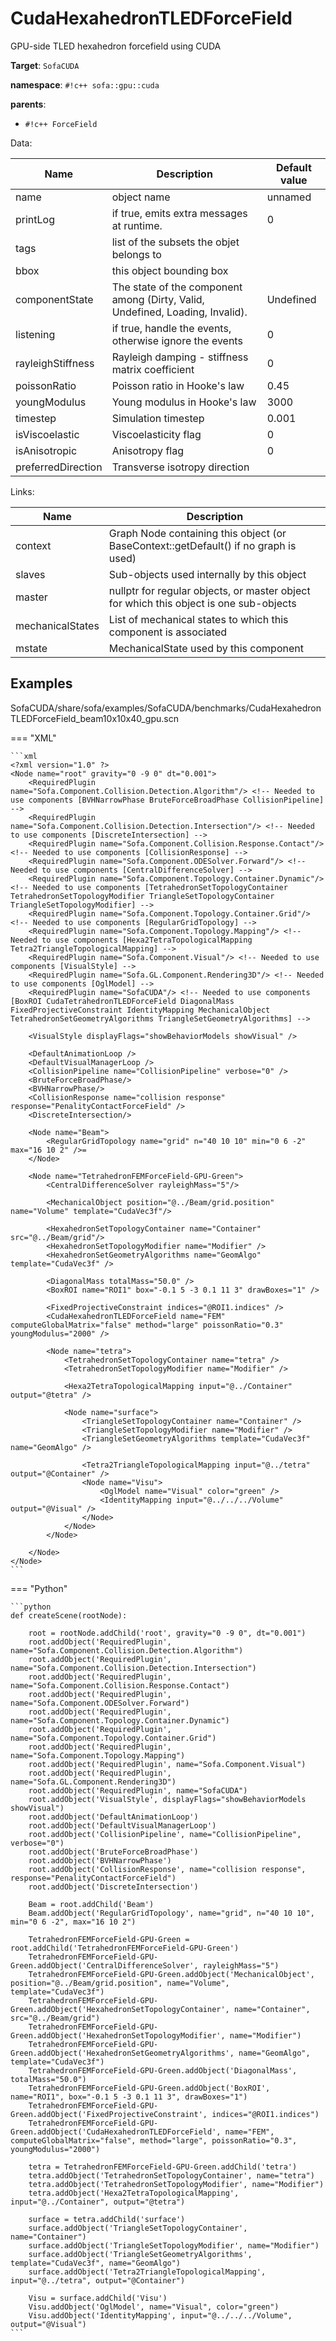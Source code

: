 # CudaHexahedronTLEDForceField

GPU-side TLED hexahedron forcefield using CUDA


__Target__: `SofaCUDA`

__namespace__: `#!c++ sofa::gpu::cuda`

__parents__: 

- `#!c++ ForceField`

Data: 

<table>
<thead>
    <tr>
        <th>Name</th>
        <th>Description</th>
        <th>Default value</th>
    </tr>
</thead>
<tbody>
	<tr>
		<td>name</td>
		<td>
object name
</td>
		<td>unnamed</td>
	</tr>
	<tr>
		<td>printLog</td>
		<td>
if true, emits extra messages at runtime.
</td>
		<td>0</td>
	</tr>
	<tr>
		<td>tags</td>
		<td>
list of the subsets the objet belongs to
</td>
		<td></td>
	</tr>
	<tr>
		<td>bbox</td>
		<td>
this object bounding box
</td>
		<td></td>
	</tr>
	<tr>
		<td>componentState</td>
		<td>
The state of the component among (Dirty, Valid, Undefined, Loading, Invalid).
</td>
		<td>Undefined</td>
	</tr>
	<tr>
		<td>listening</td>
		<td>
if true, handle the events, otherwise ignore the events
</td>
		<td>0</td>
	</tr>
	<tr>
		<td>rayleighStiffness</td>
		<td>
Rayleigh damping - stiffness matrix coefficient
</td>
		<td>0</td>
	</tr>
	<tr>
		<td>poissonRatio</td>
		<td>
Poisson ratio in Hooke's law
</td>
		<td>0.45</td>
	</tr>
	<tr>
		<td>youngModulus</td>
		<td>
Young modulus in Hooke's law
</td>
		<td>3000</td>
	</tr>
	<tr>
		<td>timestep</td>
		<td>
Simulation timestep
</td>
		<td>0.001</td>
	</tr>
	<tr>
		<td>isViscoelastic</td>
		<td>
Viscoelasticity flag
</td>
		<td>0</td>
	</tr>
	<tr>
		<td>isAnisotropic</td>
		<td>
Anisotropy flag
</td>
		<td>0</td>
	</tr>
	<tr>
		<td>preferredDirection</td>
		<td>
Transverse isotropy direction
</td>
		<td></td>
	</tr>

</tbody>
</table>

Links: 

| Name | Description |
| ---- | ----------- |
|context|Graph Node containing this object (or BaseContext::getDefault() if no graph is used)|
|slaves|Sub-objects used internally by this object|
|master|nullptr for regular objects, or master object for which this object is one sub-objects|
|mechanicalStates|List of mechanical states to which this component is associated|
|mstate|MechanicalState used by this component|



## Examples

SofaCUDA/share/sofa/examples/SofaCUDA/benchmarks/CudaHexahedronTLEDForceField_beam10x10x40_gpu.scn

=== "XML"

    ```xml
    <?xml version="1.0" ?>
    <Node name="root" gravity="0 -9 0" dt="0.001">
        <RequiredPlugin name="Sofa.Component.Collision.Detection.Algorithm"/> <!-- Needed to use components [BVHNarrowPhase BruteForceBroadPhase CollisionPipeline] -->
        <RequiredPlugin name="Sofa.Component.Collision.Detection.Intersection"/> <!-- Needed to use components [DiscreteIntersection] -->
        <RequiredPlugin name="Sofa.Component.Collision.Response.Contact"/> <!-- Needed to use components [CollisionResponse] -->
        <RequiredPlugin name="Sofa.Component.ODESolver.Forward"/> <!-- Needed to use components [CentralDifferenceSolver] -->
        <RequiredPlugin name="Sofa.Component.Topology.Container.Dynamic"/> <!-- Needed to use components [TetrahedronSetTopologyContainer TetrahedronSetTopologyModifier TriangleSetTopologyContainer TriangleSetTopologyModifier] -->
        <RequiredPlugin name="Sofa.Component.Topology.Container.Grid"/> <!-- Needed to use components [RegularGridTopology] -->
        <RequiredPlugin name="Sofa.Component.Topology.Mapping"/> <!-- Needed to use components [Hexa2TetraTopologicalMapping Tetra2TriangleTopologicalMapping] -->
        <RequiredPlugin name="Sofa.Component.Visual"/> <!-- Needed to use components [VisualStyle] -->
        <RequiredPlugin name="Sofa.GL.Component.Rendering3D"/> <!-- Needed to use components [OglModel] -->
        <RequiredPlugin name="SofaCUDA"/> <!-- Needed to use components [BoxROI CudaTetrahedronTLEDForceField DiagonalMass FixedProjectiveConstraint IdentityMapping MechanicalObject TetrahedronSetGeometryAlgorithms TriangleSetGeometryAlgorithms] -->
        
        <VisualStyle displayFlags="showBehaviorModels showVisual" />
    	
        <DefaultAnimationLoop />
        <DefaultVisualManagerLoop />
        <CollisionPipeline name="CollisionPipeline" verbose="0" />
        <BruteForceBroadPhase/>
        <BVHNarrowPhase/>
        <CollisionResponse name="collision response" response="PenalityContactForceField" />
        <DiscreteIntersection/>
        
        <Node name="Beam">
            <RegularGridTopology name="grid" n="40 10 10" min="0 6 -2" max="16 10 2" />=
        </Node>
    
        <Node name="TetrahedronFEMForceField-GPU-Green">
            <CentralDifferenceSolver rayleighMass="5"/>
            
            <MechanicalObject position="@../Beam/grid.position" name="Volume" template="CudaVec3f"/>
    
            <HexahedronSetTopologyContainer name="Container" src="@../Beam/grid"/>
            <HexahedronSetTopologyModifier name="Modifier" />
            <HexahedronSetGeometryAlgorithms name="GeomAlgo" template="CudaVec3f" />
    
            <DiagonalMass totalMass="50.0" />
            <BoxROI name="ROI1" box="-0.1 5 -3 0.1 11 3" drawBoxes="1" />
            
            <FixedProjectiveConstraint indices="@ROI1.indices" />
            <CudaHexahedronTLEDForceField name="FEM" computeGlobalMatrix="false" method="large" poissonRatio="0.3" youngModulus="2000" />
    
            <Node name="tetra">
                <TetrahedronSetTopologyContainer name="tetra" />
                <TetrahedronSetTopologyModifier name="Modifier" />
    
                <Hexa2TetraTopologicalMapping input="@../Container" output="@tetra" />
    
                <Node name="surface">
                    <TriangleSetTopologyContainer name="Container" />
                    <TriangleSetTopologyModifier name="Modifier" />
                    <TriangleSetGeometryAlgorithms template="CudaVec3f" name="GeomAlgo" />
    
                    <Tetra2TriangleTopologicalMapping input="@../tetra" output="@Container" />
                    <Node name="Visu">
                        <OglModel name="Visual" color="green" />
                        <IdentityMapping input="@../../../Volume" output="@Visual" />
                    </Node>
                </Node>
            </Node>
    
        </Node>   
    </Node>
    ```

=== "Python"

    ```python
    def createScene(rootNode):

        root = rootNode.addChild('root', gravity="0 -9 0", dt="0.001")
        root.addObject('RequiredPlugin', name="Sofa.Component.Collision.Detection.Algorithm")
        root.addObject('RequiredPlugin', name="Sofa.Component.Collision.Detection.Intersection")
        root.addObject('RequiredPlugin', name="Sofa.Component.Collision.Response.Contact")
        root.addObject('RequiredPlugin', name="Sofa.Component.ODESolver.Forward")
        root.addObject('RequiredPlugin', name="Sofa.Component.Topology.Container.Dynamic")
        root.addObject('RequiredPlugin', name="Sofa.Component.Topology.Container.Grid")
        root.addObject('RequiredPlugin', name="Sofa.Component.Topology.Mapping")
        root.addObject('RequiredPlugin', name="Sofa.Component.Visual")
        root.addObject('RequiredPlugin', name="Sofa.GL.Component.Rendering3D")
        root.addObject('RequiredPlugin', name="SofaCUDA")
        root.addObject('VisualStyle', displayFlags="showBehaviorModels showVisual")
        root.addObject('DefaultAnimationLoop')
        root.addObject('DefaultVisualManagerLoop')
        root.addObject('CollisionPipeline', name="CollisionPipeline", verbose="0")
        root.addObject('BruteForceBroadPhase')
        root.addObject('BVHNarrowPhase')
        root.addObject('CollisionResponse', name="collision response", response="PenalityContactForceField")
        root.addObject('DiscreteIntersection')

        Beam = root.addChild('Beam')
        Beam.addObject('RegularGridTopology', name="grid", n="40 10 10", min="0 6 -2", max="16 10 2")

        TetrahedronFEMForceField-GPU-Green = root.addChild('TetrahedronFEMForceField-GPU-Green')
        TetrahedronFEMForceField-GPU-Green.addObject('CentralDifferenceSolver', rayleighMass="5")
        TetrahedronFEMForceField-GPU-Green.addObject('MechanicalObject', position="@../Beam/grid.position", name="Volume", template="CudaVec3f")
        TetrahedronFEMForceField-GPU-Green.addObject('HexahedronSetTopologyContainer', name="Container", src="@../Beam/grid")
        TetrahedronFEMForceField-GPU-Green.addObject('HexahedronSetTopologyModifier', name="Modifier")
        TetrahedronFEMForceField-GPU-Green.addObject('HexahedronSetGeometryAlgorithms', name="GeomAlgo", template="CudaVec3f")
        TetrahedronFEMForceField-GPU-Green.addObject('DiagonalMass', totalMass="50.0")
        TetrahedronFEMForceField-GPU-Green.addObject('BoxROI', name="ROI1", box="-0.1 5 -3 0.1 11 3", drawBoxes="1")
        TetrahedronFEMForceField-GPU-Green.addObject('FixedProjectiveConstraint', indices="@ROI1.indices")
        TetrahedronFEMForceField-GPU-Green.addObject('CudaHexahedronTLEDForceField', name="FEM", computeGlobalMatrix="false", method="large", poissonRatio="0.3", youngModulus="2000")

        tetra = TetrahedronFEMForceField-GPU-Green.addChild('tetra')
        tetra.addObject('TetrahedronSetTopologyContainer', name="tetra")
        tetra.addObject('TetrahedronSetTopologyModifier', name="Modifier")
        tetra.addObject('Hexa2TetraTopologicalMapping', input="@../Container", output="@tetra")

        surface = tetra.addChild('surface')
        surface.addObject('TriangleSetTopologyContainer', name="Container")
        surface.addObject('TriangleSetTopologyModifier', name="Modifier")
        surface.addObject('TriangleSetGeometryAlgorithms', template="CudaVec3f", name="GeomAlgo")
        surface.addObject('Tetra2TriangleTopologicalMapping', input="@../tetra", output="@Container")

        Visu = surface.addChild('Visu')
        Visu.addObject('OglModel', name="Visual", color="green")
        Visu.addObject('IdentityMapping', input="@../../../Volume", output="@Visual")
    ```


